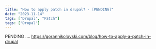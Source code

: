 ```yaml
---
title: "How to apply patch in drupal? - [PENDING]"
date: "2023-11-14"
tags: ["Drupal", "Patch"]
tags: ["Drupal"]
---
```








PENDING .... https://gorannikolovski.com/blog/how-to-apply-a-patch-in-drupal



